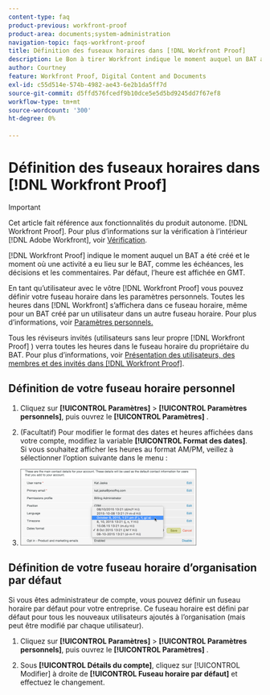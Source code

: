 ```yaml
---
content-type: faq
product-previous: workfront-proof
product-area: documents;system-administration
navigation-topic: faqs-workfront-proof
title: Définition des fuseaux horaires dans [!DNL Workfront Proof]
description: Le Bon à tirer Workfront indique le moment auquel un BAT a été créé et le moment où une activité a eu lieu sur le BAT, comme les échéances, les décisions et les commentaires. Par défaut, l’heure est affichée en GMT.
author: Courtney
feature: Workfront Proof, Digital Content and Documents
exl-id: c55d514e-574b-4982-ae43-6e2b1da5ff7d
source-git-commit: d5ffd576fcedf9b10dce5e5d5bd9245dd7f67ef8
workflow-type: tm+mt
source-wordcount: '300'
ht-degree: 0%

---
```


# Définition des fuseaux horaires dans [!DNL Workfront Proof]

>[!IMPORTANT]
>
>Cet article fait référence aux fonctionnalités du produit autonome. [!DNL Workfront Proof]. Pour plus d’informations sur la vérification à l’intérieur [!DNL Adobe Workfront], voir [Vérification](../../../review-and-approve-work/proofing/proofing.md).

[!DNL Workfront Proof] indique le moment auquel un BAT a été créé et le moment où une activité a eu lieu sur le BAT, comme les échéances, les décisions et les commentaires. Par défaut, l’heure est affichée en GMT.

En tant qu’utilisateur avec le vôtre [!DNL Workfront Proof] vous pouvez définir votre fuseau horaire dans les paramètres personnels. Toutes les heures dans [!DNL Workfront] s’affichera dans ce fuseau horaire, même pour un BAT créé par un utilisateur dans un autre fuseau horaire. Pour plus d’informations, voir [Paramètres personnels.](https://support.workfront.com/hc/en-us/sections/115000921168-Personal-settings)

Tous les réviseurs invités (utilisateurs sans leur propre [!DNL Workfront Proof] ) verra toutes les heures dans le fuseau horaire du propriétaire du BAT. Pour plus d’informations, voir [Présentation des utilisateurs, des membres et des invités dans [!DNL Workfront Proof]](../../../workfront-proof/wp-mnguserscontacts/contacts/use-members-guests.md).

## Définition de votre fuseau horaire personnel

1. Cliquez sur **[!UICONTROL Paramètres]** > **[!UICONTROL Paramètres personnels]**, puis ouvrez le **[!UICONTROL Paramètres]** .

1. (Facultatif) Pour modifier le format des dates et heures affichées dans votre compte, modifiez la variable **[!UICONTROL Format des dates]**.\
   Si vous souhaitez afficher les heures au format AM/PM, veillez à sélectionner l’option suivante dans le menu :

1. ![Dates_format.png](assets/dates-format-350x152.png)

## Définition de votre fuseau horaire d’organisation par défaut

Si vous êtes administrateur de compte, vous pouvez définir un fuseau horaire par défaut pour votre entreprise. Ce fuseau horaire est défini par défaut pour tous les nouveaux utilisateurs ajoutés à l’organisation (mais peut être modifié par chaque utilisateur).

1. Cliquez sur **[!UICONTROL Paramètres]** > **[!UICONTROL Paramètres personnels]**, puis ouvrez le **[!UICONTROL Paramètres]** .

1. Sous **[!UICONTROL Détails du compte]**, cliquez sur [!UICONTROL Modifier] à droite de **[!UICONTROL Fuseau horaire par défaut]** et effectuez le changement.
